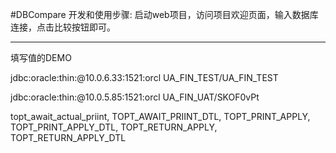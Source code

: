 #DBCompare
开发和使用步骤: 启动web项目，访问项目欢迎页面，输入数据库连接，点击比较按钮即可。


-----------------------------------------------------------------------
填写值的DEMO

jdbc:oracle:thin:@10.0.6.33:1521:orcl   UA_FIN_TEST/UA_FIN_TEST

jdbc:oracle:thin:@10.0.5.85:1521:orcl   UA_FIN_UAT/SKOF0vPt

topt_await_actual_priint,
TOPT_AWAIT_PRIINT_DTL,
TOPT_PRINT_APPLY,
TOPT_PRINT_APPLY_DTL,
TOPT_RETURN_APPLY,
TOPT_RETURN_APPLY_DTL
